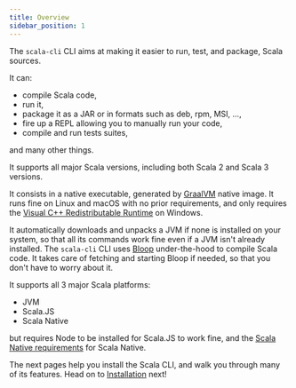 ```yaml
---
title: Overview
sidebar_position: 1
---
```


The `scala-cli` CLI aims at making it easier to run, test, and package, Scala sources.

It can:
- compile Scala code,
- run it,
- package it as a JAR or in formats such as deb, rpm, MSI, …,
- fire up a REPL allowing you to manually run your code,
- compile and run tests suites,

and many other things.

It supports all major Scala versions, including both Scala 2 and Scala 3 versions.

It consists in a native executable, generated by [GraalVM](https://www.graalvm.org)
native image. It runs fine on Linux and macOS with no prior requirements, and
only requires the [Visual C++ Redistributable Runtime](https://www.microsoft.com/en-us/download/details.aspx?id=48145)
on Windows.

It automatically downloads and unpacks a JVM if none is installed on your system, so that
all its commands work fine even if a JVM isn't already installed. The `scala-cli` CLI
uses [Bloop](https://scalacenter.github.io/bloop/) under-the-hood to compile Scala code.
It takes care of fetching and starting Bloop if needed, so that you don't have to worry
about it.

It supports all 3 major Scala platforms:
- JVM
- Scala.JS
- Scala Native

but requires Node to be installed for Scala.JS to work fine, and the
[Scala Native requirements](https://scala-native.readthedocs.io/en/latest/user/setup.html#installing-clang-and-runtime-dependencies) for Scala Native.

The next pages help you install the Scala CLI, and walk you through many of its features. Head on
to [Installation](/install) next!
